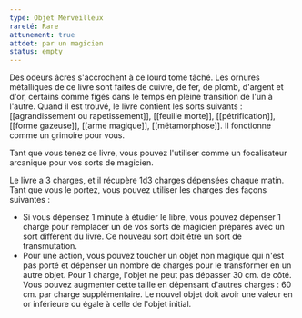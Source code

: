 ```yaml
---
type: Objet Merveilleux
rareté: Rare
attunement: true
attdet: par un magicien
status: empty
---
```

Des odeurs âcres s'accrochent à ce lourd tome tâché. Les ornures métalliques de ce livre sont faites de cuivre, de fer, de plomb, d'argent et d'or, certains comme figés dans le temps en pleine transition de l'un à l'autre. Quand il est trouvé, le livre contient les sorts suivants : [[agrandissement ou rapetissement]], [[feuille morte]], [[pétrification]], [[forme gazeuse]], [[arme magique]], [[métamorphose]]. Il fonctionne comme un grimoire pour vous.

Tant que vous tenez ce livre, vous pouvez l'utiliser comme un focalisateur arcanique pour vos sorts de magicien.

Le livre a 3 charges, et il récupère 1d3 charges dépensées chaque matin. Tant que vous le portez, vous pouvez utiliser les charges des façons suivantes : 
 - Si vous dépensez 1 minute à étudier le libre, vous pouvez dépenser 1 charge pour remplacer un de vos sorts de magicien préparés avec un sort différent du livre. Ce nouveau sort doit être un sort de transmutation.
 - Pour une action, vous pouvez toucher un objet non magique qui n'est pas porté et dépenser un nombre de charges pour le transformer en un autre objet. Pour 1 charge, l'objet ne peut pas dépasser 30 cm. de côté. Vous pouvez augmenter cette taille en dépensant d'autres charges : 60 cm. par charge supplémentaire. Le nouvel objet doit avoir une valeur en or inférieure ou égale à celle de l'objet initial.